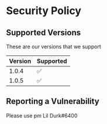 # Security Policy

## Supported Versions

These are our versions that we support

| Version | Supported          |
| ------- | ------------------ |
| 1.0.4  | :white_check_mark: |
| 1.0.5   | :white_check_mark: |

## Reporting a Vulnerability

Please use pm Lil Durk#6400
